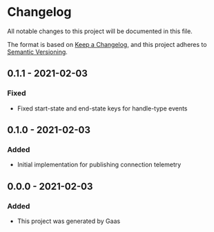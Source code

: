 # Changelog

All notable changes to this project will be documented in this file.

The format is based on [Keep a
Changelog](https://keepachangelog.com/en/1.0.0/), and this project adheres to
[Semantic Versioning](https://semver.org/spec/v2.0.0.html).

## 0.1.1 - 2021-02-03

### Fixed

- Fixed start-state and end-state keys for handle-type events

## 0.1.0 - 2021-02-03

### Added

- Initial implementation for publishing connection telemetry

## 0.0.0 - 2021-02-03

### Added

- This project was generated by Gaas

<!-- # Generated by Elixir.Gaas.Generators.Simple.Library.Changelog -->
